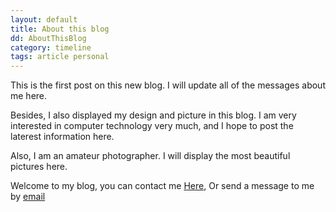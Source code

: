 ```yaml
---
layout: default
title: About this blog
dd: AboutThisBlog
category: timeline
tags: article personal
---
```

<p>This is the first post on this new blog. I will update all of the messages about me here. </p>
<p>Besides, I also displayed my design and picture in this blog. I am very interested in computer technology very much, and I hope to post the laterest information here.
</p>
<p>Also, I am an amateur photographer. I will display the most beautiful pictures here.</p>
<p>Welcome to my blog, you can contact me <a href="https://github.com/jevy-wangfei">Here</a>, Or send a message to me by <a href="mailto:jevy.wangfei@gmail.com">email</a></p>
